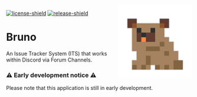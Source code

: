 [license]: LICENSE
[license-shield]: https://img.shields.io/badge/License-MIT-yellow.svg
[release]: https://github.com/BurrowStudios/Bruno/releases
[release-shield]: https://img.shields.io/github/release/BurrowStudios/Bruno.svg

<!--suppress CheckImageSize, HtmlRequiredAltAttribute -->
<img align="right" src=".github/Bruno.png" height="200" width="200">

[![license-shield][]][license]
[![release-shield][]][release]

# Bruno

An Issue Tracker System (ITS) that works within Discord via Forum Channels.

### ⚠️ Early development notice ⚠️

Please note that this application is still in early development.